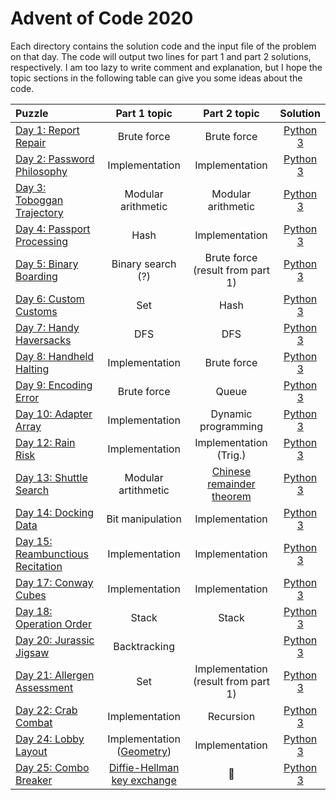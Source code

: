 # Advent of Code 2020
Each directory contains the solution code and the input file of the problem on 
that day. The code will output two lines for part 1 and part 2 solutions, respectively. 
I am too lazy to write comment and explanation, but I hope the topic sections in the following 
table can give you some ideas about the code. 


| Puzzle                                                                      | Part 1 topic                                                                                              | Part 2 topic                                                                                 | Solution                                                                                   | 
|:---                                                                          |:-------------:                                                                                            | :-----:                                                                                     | :---:                                                                                      | 
|[Day 1: Report Repair](https://adventofcode.com/2020/day/1)                 | Brute force                                                                                               | Brute force                                                                                   | [Python 3](https://github.com/ge-wu/AdventOfCode/blob/main/2020/day01/01.py)                 | 
|[Day 2: Password Philosophy](https://adventofcode.com/2020/day/2)           | Implementation                                                                                            | Implementation                                                                                | [Python 3](https://github.com/ge-wu/AdventOfCode/blob/main/2020/day02/02.py)                 | 
|[Day 3: Toboggan Trajectory](https://adventofcode.com/2020/day/3)           | Modular arithmetic                                                                                        | Modular arithmetic                                                                            | [Python 3](https://github.com/ge-wu/AdventOfCode/blob/main/2020/day03/03.py)                 | 
|[Day 4: Passport Processing](https://adventofcode.com/2020/day/4)           | Hash                                                                                                      | Implementation                                                                                | [Python 3](https://github.com/ge-wu/AdventOfCode/blob/main/2020/day04/04.py)                 | 
|[Day 5: Binary Boarding](https://adventofcode.com/2020/day/5)               | Binary search (?)                                                                                         | Brute force <br /> (result from part 1)                                                       | [Python 3](https://github.com/ge-wu/AdventOfCode/blob/main/2020/day05/05.py)                 |
|[Day 6: Custom Customs](https://adventofcode.com/2020/day/6)                | Set                                                                                                       | Hash                                                                                          | [Python 3](https://github.com/ge-wu/AdventOfCode/blob/main/2020/day06/06.py)                 |
|[Day 7: Handy Haversacks](https://adventofcode.com/2020/day/7)              | DFS                                                                                                       | DFS                                                                                           | [Python 3](https://github.com/ge-wu/AdventOfCode/blob/main/2020/day07/07.py)                 | 
|[Day 8: Handheld Halting](https://adventofcode.com/2020/day/8)              | Implementation                                                                                            | Brute force                                                                                   | [Python 3](https://github.com/ge-wu/AdventOfCode/blob/main/2020/day08/08.py)                 | 
|[Day 9: Encoding Error](https://adventofcode.com/2020/day/9)                | Brute force                                                                                               | Queue                                                                                         | [Python 3](https://github.com/ge-wu/AdventOfCode/blob/main/2020/day09/09.py)                 | 
|[Day 10: Adapter Array](https://adventofcode.com/2020/day/10)               | Implementation                                                                                            | Dynamic programming                                                                           | [Python 3](https://github.com/ge-wu/AdventOfCode/blob/main/2020/day10/10.py)                 | 
|[Day 12: Rain Risk](https://adventofcode.com/2020/day/12)                   | Implementation                                                                                            | Implementation <br /> (Trig.)                                                                 | [Python 3](https://github.com/ge-wu/AdventOfCode/blob/main/2020/day12/12.py)                 | 
|[Day 13: Shuttle Search](https://adventofcode.com/2020/day/3)               | Modular artithmetic                                                                                       | [Chinese remainder theorem](https://en.wikipedia.org/wiki/Chinese_remainder_theorem)          | [Python 3](https://github.com/ge-wu/AdventOfCode/blob/main/2020/day13/13.py)                 | 
|[Day 14: Docking Data](https://adventofcode.com/2020/day/14)                | Bit manipulation                                                                                          | Implementation                                                                                | [Python 3](https://github.com/ge-wu/AdventOfCode/blob/main/2020/day14/14.py)                 | 
|[Day 15: Reambunctious Recitation](https://adventofcode.com/2020/day/15)    | Implementation                                                                                            | Implementation                                                                                | [Python 3](https://github.com/ge-wu/AdventOfCode/blob/main/2020/day15/15.py)                 | 
|[Day 17: Conway Cubes](https://adventofcode.com/2020/day/17)                | Implementation                                                                                            | Implementation                                                                                | [Python 3](https://github.com/ge-wu/AdventOfCode/blob/main/2020/day17/17.py)                 | 
|[Day 18: Operation Order](https://adventofcode.com/2020/day/18)             | Stack                                                                                                     | Stack                                                                                         | [Python 3](https://github.com/ge-wu/AdventOfCode/blob/main/2020/day18/18.py)                 | 
|[Day 20: Jurassic Jigsaw](https://adventofcode.com/2020/day/20)             | Backtracking                                                                                              |                                                                                               | [Python 3](https://github.com/ge-wu/AdventOfCode/blob/main/2020/day21/20.py)                 | 
|[Day 21: Allergen Assessment](https://adventofcode.com/2020/day/21)         | Set                                                                                                       | Implementation <br> (result from part 1)                                                      | [Python 3](https://github.com/ge-wu/AdventOfCode/blob/main/2020/day21/21.py)                 | 
|[Day 22: Crab Combat](https://adventofcode.com/2020/day/22)                 | Implementation                                                                                            | Recursion                                                                                     | [Python 3](https://github.com/ge-wu/AdventOfCode/blob/main/2020/day22/22.py)                 | 
|[Day 24: Lobby Layout](https://adventofcode.com/2020/day/24)                | Implementation <br> ([Geometry](https://www.redblobgames.com/grids/hexagons/))                                                  | Implementation                                                                                | [Python 3](https://github.com/ge-wu/AdventOfCode/blob/main/2020/day24/24.py)                 | 
|[Day 25: Combo Breaker](https://adventofcode.com/2020/day/25)               | [Diffie-Hellman key exchange](https://en.wikipedia.org/wiki/Diffie%E2%80%93Hellman_key_exchange)          | :star2:                                                                                       | [Python 3](https://github.com/ge-wu/AdventOfCode/blob/main/2020/day25/25.py)                 |
